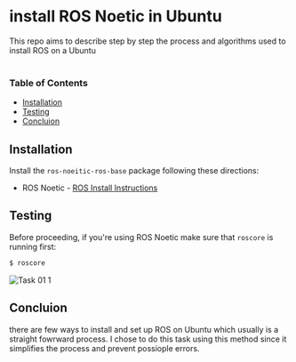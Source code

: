 # install ROS Noetic in Ubuntu
This repo aims to describe step by step the process and algorithms used to install ROS on a Ubuntu
<br>
<br>

### Table of Contents
* [Installation](#installation)
* [Testing](#testing)
* [Concluion](#concluion)


## Installation
Install the `ros-noeitic-ros-base` package following these directions:
* ROS Noetic - [ROS Install Instructions](http://wiki.ros.org/Installation/Ubuntu)


## Testing
Before proceeding, if you're using ROS Noetic make sure that `roscore` is running first:

```bash
$ roscore
```
![Task 01 1](https://user-images.githubusercontent.com/101488769/176632070-d9e8a783-d149-4c0d-8739-6081b1bb2c2f.png)


## Concluion 
there are few ways to install and set up ROS on Ubuntu which usually is a straight fowrward process. I chose to do this task using this method since it simplifies the process and prevent possiople errors.
